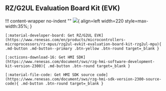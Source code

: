 ## RZ/G2UL Evaluation Board Kit (EVK)

!!! content-wrapper no-indent ""
    ![](images/RZG2ULEvaluationBoardKit.png){ align=left width=220 style=max-width:35%; }

    [:material-developer-board: Get RZ/G2UL EVK](https://www.renesas.com/en/products/microcontrollers-microprocessors/rz-mpus/rzg2ul-evkit-evaluation-board-kit-rzg2ul-mpu){ .md-button .md-button--primary .btn-yellow .btn-round target=_blank }

    [:octicons-download-16: Get HMI SDK](https://www.renesas.com/document/sws/rzg-hmi-software-development-kit-version-2300){ .md-button .btn-round target=_blank }

    [:material-file-code: Get HMI SDK source code](https://www.renesas.com/document/sws/rzg-hmi-sdk-version-2300-source-code){ .md-button .btn-round target=_blank }
